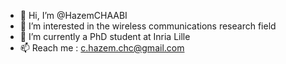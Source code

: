 - 👋 Hi, I’m @HazemCHAABI
- 👀 I’m interested in the wireless communications research field
- 🌱 I’m currently a PhD student at Inria Lille
- 📫 Reach me : c.hazem.chc@gmail.com

<!---
HazemCHAABI/HazemCHAABI is a ✨ special ✨ repository because its `README.md` (this file) appears on your GitHub profile.
You can click the Preview link to take a look at your changes.
--->
